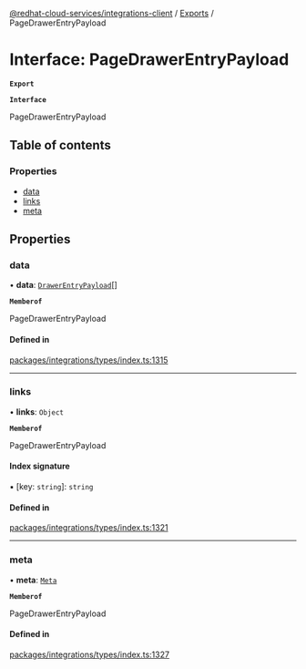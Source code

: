 [@redhat-cloud-services/integrations-client](../README.md) / [Exports](../modules.md) / PageDrawerEntryPayload

# Interface: PageDrawerEntryPayload

**`Export`**

**`Interface`**

PageDrawerEntryPayload

## Table of contents

### Properties

- [data](PageDrawerEntryPayload.md#data)
- [links](PageDrawerEntryPayload.md#links)
- [meta](PageDrawerEntryPayload.md#meta)

## Properties

### data

• **data**: [`DrawerEntryPayload`](DrawerEntryPayload.md)[]

**`Memberof`**

PageDrawerEntryPayload

#### Defined in

[packages/integrations/types/index.ts:1315](https://github.com/RedHatInsights/javascript-clients/blob/master/packages/integrations/types/index.ts#L1315)

___

### links

• **links**: `Object`

**`Memberof`**

PageDrawerEntryPayload

#### Index signature

▪ [key: `string`]: `string`

#### Defined in

[packages/integrations/types/index.ts:1321](https://github.com/RedHatInsights/javascript-clients/blob/master/packages/integrations/types/index.ts#L1321)

___

### meta

• **meta**: [`Meta`](Meta.md)

**`Memberof`**

PageDrawerEntryPayload

#### Defined in

[packages/integrations/types/index.ts:1327](https://github.com/RedHatInsights/javascript-clients/blob/master/packages/integrations/types/index.ts#L1327)
